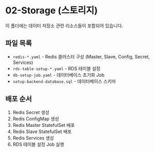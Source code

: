 # 02-Storage (스토리지)

이 폴더에는 데이터 저장소 관련 리소스들이 포함되어 있습니다.

## 파일 목록

- `redis-*.yaml` - Redis 클러스터 구성 (Master, Slave, Config, Secret, Services)
- `rds-table-setup-*.yaml` - RDS 테이블 설정
- `db-setup-job.yaml` - 데이터베이스 초기화 Job
- `setup-backend-database.sql` - 데이터베이스 스키마

## 배포 순서

1. Redis Secret 생성
2. Redis ConfigMap 생성
3. Redis Master StatefulSet 배포
4. Redis Slave StatefulSet 배포
5. Redis Services 생성
6. RDS 테이블 설정 Job 실행
